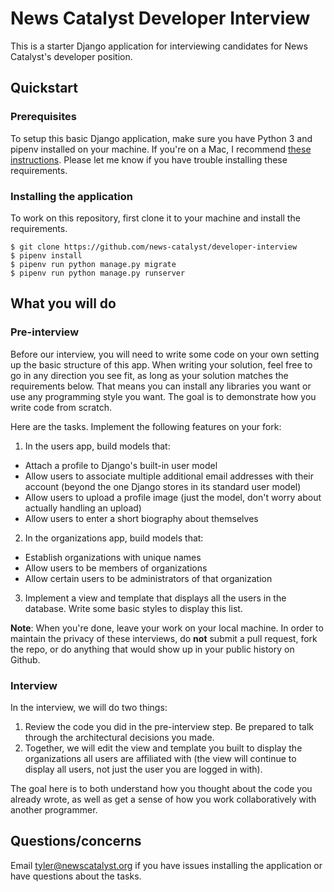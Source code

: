 # News Catalyst Developer Interview

This is a starter Django application for interviewing candidates for News Catalyst's developer position.

## Quickstart

### Prerequisites

To setup this basic Django application, make sure you have Python 3 and pipenv installed on your machine. If you're on a Mac, I recommend [these instructions](https://wsvincent.com/install-python3-mac/). Please let me know if you have trouble installing these requirements.

### Installing the application

To work on this repository, first clone it to your machine and install the requirements.

```
$ git clone https://github.com/news-catalyst/developer-interview
$ pipenv install
$ pipenv run python manage.py migrate
$ pipenv run python manage.py runserver
```

## What you will do

### Pre-interview

Before our interview, you will need to write some code on your own setting up the basic structure of this app. When writing your solution, feel free to go in any direction you see fit, as long as your solution matches the requirements below. That means you can install any libraries you want or use any programming style you want. The goal is to demonstrate how you write code from scratch.

Here are the tasks. Implement the following features on your fork:

1. In the users app, build models that:
  - Attach a profile to Django's built-in user model
  - Allow users to associate multiple additional email addresses with their account (beyond the one Django stores in its standard user model)
  - Allow users to upload a profile image (just the model, don't worry about actually handling an upload)
  - Allow users to enter a short biography about themselves

2. In the organizations app, build models that:
  - Establish organizations with unique names
  - Allow users to be members of organizations
  - Allow certain users to be administrators of that organization

3. Implement a view and template that displays all the users in the database. Write some basic styles to display this list.

**Note**: When you're done, leave your work on your local machine. In order to maintain the privacy of these interviews, do **not** submit a pull request, fork the repo, or do anything that would show up in your public history on Github.

### Interview

In the interview, we will do two things:

1. Review the code you did in the pre-interview step. Be prepared to talk through the architectural decisions you made.
2. Together, we will edit the view and template you built to display the organizations all users are affiliated with (the view will continue to display all users, not just the user you are logged in with).

The goal here is to both understand how you thought about the code you already wrote, as well as get a sense of how you work collaboratively with another programmer.

## Questions/concerns

Email tyler@newscatalyst.org if you have issues installing the application or have questions about the tasks.
